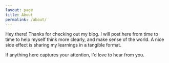 ```yaml
---
layout: page
title: About
permalink: /about/
---
```


Hey there! Thanks for checking out my blog. I will post here from time to time to help myself think more clearly, and make sense of the world. A nice side effect is sharing my learnings in a tangible format.

If anything here captures your attention, I'd love to hear from you.
